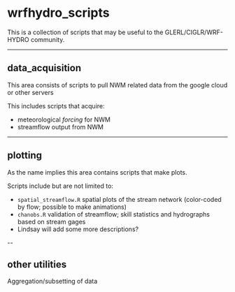 # wrfhydro_scripts

This is a collection of scripts that may be useful to the GLERL/CIGLR/WRF-HYDRO community.  


---
##  data_acquisition
This area consists of scripts to pull NWM related data from the google cloud or other servers

This includes scripts that acquire:
- meteorological _forcing_ for NWM
- streamflow output from NWM



---
##  plotting
As the name implies this area contains scripts that make plots.

Scripts include but are not limited to:
- `spatial_streamflow.R`   spatial plots of the stream network (color-coded by flow; possible to make animations)
- `chanobs.R`    validation of streamflow; skill statistics and hydrographs based on stream gages
- Lindsay will add some more descriptions?



-- 
## other utilities
Aggregation/subsetting of data
